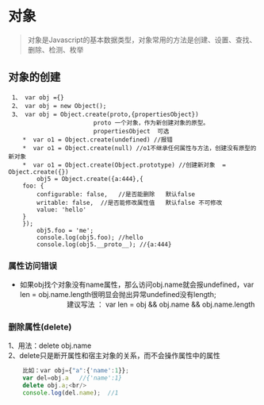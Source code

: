 对象
===
>对象是Javascript的基本数据类型，对象常用的方法是创建、设置、查找、删除、检测、枚举

## 对象的创建

```javascriptvar 
 1、 var obj ={}
 2、 var obj = new Object();
 3、 var obj = Object.create(proto,{propertiesObject})
						proto 一个对象，作为新创建对象的原型。    
						propertiesObject  可选
    *  var o1 = Object.create(undefined) //报错
    *  var o1 = Object.create(null) //o1不继承任何属性与方法，创建没有原型的新对象
    *  var o1 = Object.create(Object.prototype) //创建新对象  =  Object.create({})
    	obj5 = Object.create({a:444},{
	foo: {
	    configurable: false,   //是否能删除   默认false
	    writable: false,  //是否能修改属性值   默认false 不可修改
	    value: 'hello'
	}
    });
		obj5.foo = 'me';
		console.log(obj5.foo); //hello
		console.log(obj5.__proto__); //{a:444}
```

### 属性访问错误

+ 如果obj找个对象没有name属性，那么访问obj.name就会报undefined，var len = obj.name.length很明显会抛出异常undefined没有length;<br />
                        建议写法 ： var len = obj && obj.name && obj.name.length
### 删除属性(delete)
1、用法：delete obj.name   <br/>
2、delete只是断开属性和宿主对象的关系，而不会操作属性中的属性<br/>
```javascript
    比如：var obj={"a":{'name':1}};
    var del=obj.a   //{'name':1}
    delete obj.a;<br/>
    console.log(del.name);  //1
```

